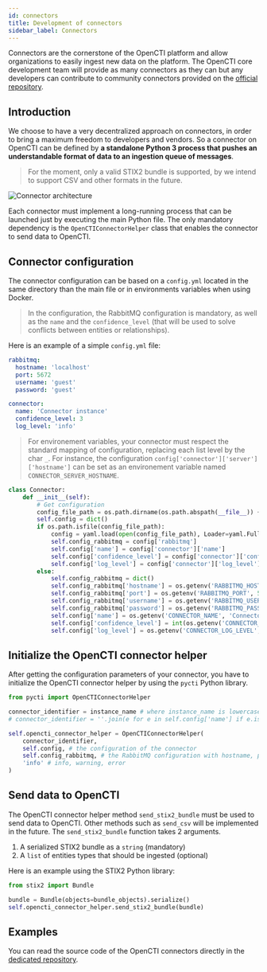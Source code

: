 ```yaml
---
id: connectors
title: Development of connectors
sidebar_label: Connectors
---
```


Connectors are the cornerstone of the OpenCTI platform and allow organizations to easily ingest new data on the platform. The OpenCTI core development team will provide as many connectors as they can but any developers can contribute to community connectors provided on the [official repository](https://github.com/OpenCTI-Platform/connectors).

## Introduction

We choose to have a very decentralized approach on connectors, in order to bring a maximum freedom to developers and vendors. So a connector on OpenCTI can be defined by **a standalone Python 3 process that pushes an understandable format of data to an ingestion queue of messages**.

> For the moment, only a valid STIX2 bundle is supported, by we intend to support CSV and other formats in the future.

![Connector architecture](assets/development/connector_architecture.png "Connector architecture")

Each connector must implement a long-running process that can be launched just by executing the main Python file. The only mandatory dependency is the `OpenCTIConnectorHelper` class that enables the connector to send data to OpenCTI.

## Connector configuration

The connector configuration can be based on a `config.yml` located in the same directory than the main file or in environments variables when using Docker.

> In the configuration, the RabbitMQ configuration is mandatory, as well as the `name` and the `confidence_level` (that will be used to solve conflicts between entities or relationships).

Here is an example of a simple `config.yml` file:

```yaml
rabbitmq:
  hostname: 'localhost'
  port: 5672
  username: 'guest'
  password: 'guest'

connector:
  name: 'Connector instance'
  confidence_level: 3
  log_level: 'info'
```

> For environement variables, your connector must respect the standard mapping of configuration, replacing each list level by the char `_`. For instance, the configuration `config['connector']['server']['hostname']` can be set as an environement variable named `CONNECTOR_SERVER_HOSTNAME`.

```python
class Connector:
    def __init__(self):
        # Get configuration
        config_file_path = os.path.dirname(os.path.abspath(__file__)) + '/config.yml'
        self.config = dict()
        if os.path.isfile(config_file_path):
            config = yaml.load(open(config_file_path), Loader=yaml.FullLoader)
            self.config_rabbitmq = config['rabbitmq']
            self.config['name'] = config['connector']['name']
            self.config['confidence_level'] = config['connector']['confidence_level']
            self.config['log_level'] = config['connector']['log_level']
        else:
            self.config_rabbitmq = dict()
            self.config_rabbitmq['hostname'] = os.getenv('RABBITMQ_HOSTNAME', 'localhost')
            self.config_rabbitmq['port'] = os.getenv('RABBITMQ_PORT', 5672)
            self.config_rabbitmq['username'] = os.getenv('RABBITMQ_USERNAME', 'guest')
            self.config_rabbitmq['password'] = os.getenv('RABBITMQ_PASSWORD', 'guest')
            self.config['name'] = os.getenv('CONNECTOR_NAME', 'Connector instance')
            self.config['confidence_level'] = int(os.getenv('CONNECTOR_CONFIDENCE_LEVEL', 3))
            self.config['log_level'] = os.getenv('CONNECTOR_LOG_LEVEL', 'info')
```

## Initialize the OpenCTI connector helper

After getting the configuration parameters of your connector, you have to initialize the OpenCTI connector helper by using the `pycti` Python library.

```python
from pycti import OpenCTIConnectorHelper

connector_identifier = instance_name # where instance_name is lowercase and contains no special chars, unique based
# connector_identifier = ''.join(e for e in self.config['name'] if e.isalnum()).lower()

self.opencti_connector_helper = OpenCTIConnectorHelper(
	connector_identifier,
    self.config, # the configuration of the connector
    self.config_rabbitmq, # the RabbitMQ configuration with hostname, port, username and password
    'info' # info, warning, error
)
```

## Send data to OpenCTI

The OpenCTI connector helper method `send_stix2_bundle` must be used to send data to OpenCTI. Other methods such as `send_csv` will be implemented in the future. The `send_stix2_bundle` function takes 2 arguments.

1. A serialized STIX2 bundle as a `string` (mandatory)
2. A `list` of entities types that should be ingested (optional)

Here is an example using the STIX2 Python library:

```python
from stix2 import Bundle

bundle = Bundle(objects=bundle_objects).serialize()
self.opencti_connector_helper.send_stix2_bundle(bundle)
```

## Examples

You can read the source code of the OpenCTI connectors directly in the [dedicated repository](https://github.com/OpenCTI-Platform/connectors).